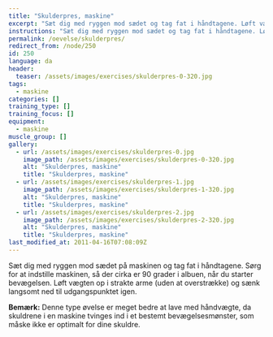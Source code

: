 ```yaml
---
title: "Skulderpres, maskine"
excerpt: "Sæt dig med ryggen mod sædet og tag fat i håndtagene. Løft vægten op i strakte arme og sænk kontrolleret igen."
instructions: "Sæt dig med ryggen mod sædet og tag fat i håndtagene. Løft vægten op i strakte arme og sænk kontrolleret igen."
permalink: /oevelse/skulderpres/
redirect_from: /node/250
id: 250
language: da
header:
  teaser: /assets/images/exercises/skulderpres-0-320.jpg
tags:
  - maskine
categories: []
training_type: [] 
training_focus: []
equipment:
  - maskine
muscle_group: []
gallery:
  - url: /assets/images/exercises/skulderpres-0.jpg
    image_path: /assets/images/exercises/skulderpres-0-320.jpg
    alt: "Skulderpres, maskine"
    title: "Skulderpres, maskine"
  - url: /assets/images/exercises/skulderpres-1.jpg
    image_path: /assets/images/exercises/skulderpres-1-320.jpg
    alt: "Skulderpres, maskine"
    title: "Skulderpres, maskine"
  - url: /assets/images/exercises/skulderpres-2.jpg
    image_path: /assets/images/exercises/skulderpres-2-320.jpg
    alt: "Skulderpres, maskine"
    title: "Skulderpres, maskine"
last_modified_at: 2011-04-16T07:08:09Z
---
```


Sæt dig med ryggen mod sædet på maskinen og tag fat i håndtagene. Sørg for at indstille maskinen, så der cirka er 90 grader i albuen, når du starter bevægelsen. Løft vægten op i strakte arme (uden at overstrække) og sænk langsomt ned til udgangspunktet igen.

**Bemærk:** Denne type øvelse er meget bedre at lave med håndvægte, da skuldrene i en maskine tvinges ind i et bestemt bevægelsesmønster, som måske ikke er optimalt for dine skuldre.

